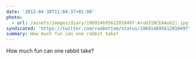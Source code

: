 ```yaml
---
date: '2012-04-30T11:04:37+01:00'
photo:
  - url: /assets/images/diary/196914695612010497-AruU31NCEAAob2j.jpg
syndicated: 'https://twitter.com/roobottom/status/196914695612010497'
summary: How much fun can one rabbit take?
---
```

How much fun can one rabbit take? 
